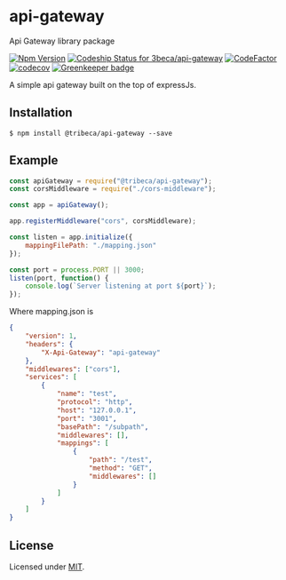# api-gateway
Api Gateway library package

[ ![Npm Version](https://badge.fury.io/js/%40tribeca%2Fapi-gateway.svg)](https://www.npmjs.com/package/@tribeca/api-gateway)
[ ![Codeship Status for 3beca/api-gateway](https://app.codeship.com/projects/9753ffc0-e720-0136-de2b-368d39e2d392/status?branch=master)](https://app.codeship.com/projects/319504)
[ ![CodeFactor](https://www.codefactor.io/repository/github/3beca/api-gateway/badge)](https://www.codefactor.io/repository/github/3beca/api-gateway)
[![codecov](https://codecov.io/gh/3beca/api-gateway/branch/master/graph/badge.svg)](https://codecov.io/gh/3beca/api-gateway) [![Greenkeeper badge](https://badges.greenkeeper.io/3beca/api-gateway.svg)](https://greenkeeper.io/)

A simple api gateway built on the top of expressJs.

## Installation

```
$ npm install @tribeca/api-gateway --save
```

## Example

```js
const apiGateway = require("@tribeca/api-gateway");
const corsMiddleware = require("./cors-middleware");

const app = apiGateway();

app.registerMiddleware("cors", corsMiddleware);

const listen = app.initialize({
    mappingFilePath: "./mapping.json"
});

const port = process.PORT || 3000;
listen(port, function() {
    console.log(`Server listening at port ${port}`);
});
```

Where mapping.json is

```json
{
    "version": 1,
    "headers": {
        "X-Api-Gateway": "api-gateway"
    },
    "middlewares": ["cors"],
    "services": [
        {
            "name": "test",
            "protocol": "http",
            "host": "127.0.0.1",
            "port": "3001",
            "basePath": "/subpath",
            "middlewares": [],
            "mappings": [
                {
                    "path": "/test",
                    "method": "GET",
                    "middlewares": []
                }
            ]
        }
    ]
}
```

## License
Licensed under [MIT](./LICENSE).